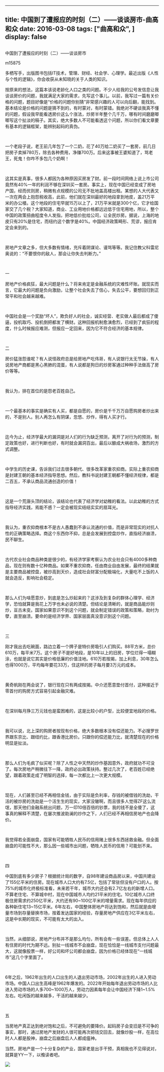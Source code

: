 
---
title:   中国到了遭报应的时刻（二）——谈谈房市-曲高和众
date: 2016-03-08
tags: ["曲高和众", ]
display: false
---


## 



中国到了遭报应的时刻（二）——谈谈房市




m15875




多栖写手，出版图书包括IT技术，管理、财经、社会学、心理学。最近出版《人性与个性的逻辑》，你会收获从未知晓的关于人类的知识。


按原来的想法，这篇本该说老龄化人口之类的问题。不少人给我的公号发信息让我谈谈房价的问题，我就满足大家的需求，先写这个事儿。以前，我写过一篇有关价格的问题，题目好像是“价格的问题你别猜”非常感兴趣的人可以向后翻，能找到。基本结论是价格的问题是猜不到的，有时蒙对，有时蒙错。我绝对不硬谈我真不懂的问题，假设我早能看透房价这么个涨法，炒房半年整个几千万，哪有时间磨磨唧唧写这个扯淡的稿子。其实，绝大多数人不可能看透这个问题，所以你们看文章要有基本的逻辑框架，能辨别起码的真伪。

&nbsp;

一个老段子说，老王前几年包了一个二奶，花了40万给二奶买了一套房，前几日把房子卖掉780万，除去各种费用，净赚700万。后来这事被王婆知道了，骂老王，死鬼！你咋不多包几个奶啊！

&nbsp;

这其实是真事，很多人都因为各种原因买房发了财。前一段时间网络上说上市公司竟然有40%一年的利润不够在深圳买一套房。事实上，现在中国已经变成了房地产国，经而优则房，稍微有点规模的公司无不批地盖高楼出租。某想的人大代表又一次在两会上抱怨税收高，此前，他们就在深圳最好的地段拿到地皮，盖21万平米的办公楼。这个地段的住宅早就15万以上了，21万平米就是300个亿，它才给国家交了几个税？大家知道，商业、工业用地价格都远远低于住宅用地，所以，整个中国的政策扭曲程度令人发指，把地低价批给公司，让全民炒房。据说，上海的地皮只有20%是住宅，而纽约这个数字是40%。中国经济政策畸形、荒谬，报应肯定会来到的。

&nbsp;

房地产文章之多，但大多数有情绪，充斥着阴谋论、谩骂等等。我记住教父科雷尼奥说的：“不要恨你的敌人，那会让你失去判断力。”

&nbsp;

一

房地产价格疯狂，最大问题是什么？将来肯定是金融系统的灾难性坏账。就现实而言，它最大的问题是负向激励，让整个社会失去了信心，失去公平，要想回归到正常平和社会越来越难。

&nbsp;

中国社会是一个奖励“坏人”，欺负好人的社会，诚实经营、老实做人最后都成了傻逼，投机取巧、投机倒把都发了横财。这种回报机制愈演愈烈，已经到了疯狂的程度，什么时候报应难测，但报应一定回来，因为它不符合经济的基本规律。

&nbsp;

二

房价猛涨怨谁呢？有人说怪政府总是给房地产吃伟哥，有人说银行太无节操，有人说房地产商都是黑心黑肺的混蛋，有人说都是狗日的炒房客通过种种手法做高了房价等等。

&nbsp;

我认为，排在首位的是怨老百姓自己。

&nbsp;

一个最基本的事实是确实有人买，都是自愿的，房价是千千万万自愿购房者炒出来的，不是别人。别人再怎么有阴谋，忽悠、炒作，得有人买才行。

&nbsp;

迄今为止，经济学最大的漏洞是对人们的行为缺乏预测，离开了对行为的预测，制定政策也好，进行判断也好，有时就会漏洞百出，最后以酿成大祸收场，激烈的方式调整。

&nbsp;

中学生的历史课，告诉我们过去很多朝代、很多改革家重农抑商。实际上重农抑商是封建王朝的基本经济指导思想。然后，教科书说封建王朝都不懂经济规律，都是二百五，不承认商品流通创造的价值！

&nbsp;

这是一个荒唐头顶的结论，该结论也代表了经济学对幼稚的看法。以此幼稚的方式指导经济实践，焉能不惑？一定会被现实结结实实的扇耳光。

&nbsp;

我认为，重农抑商根本不是古人愚蠢到不承认流通的价值，而是非常现实的对抗人性的正确策略选择。商这个东西你不抑，总是会发展到控盘炒作，直指经济崩溃，民不聊生。

&nbsp;

古代农业社会商品种类是很少的，有经济学家考察认为农业社会只有4000多种商品，现在则有数十亿种商品。如果不重农抑商，任由商业自由发展，最终的结果就是主要商品被控盘，被炒高到天价，造成社会财富分配极端化，大量吃不上饭的人就会造反，影响社会稳定。

&nbsp;

那么人们为啥愿意炒，到底是怎么炒起来的？这涉及到复杂的群体心理学、经济学，恐怕就算是我花上万字也未必说的清楚。但结论是清晰的，就是商品能炒则炒，亘古未变。国家如果意识不到这个问题，就会制定错误的政策和策略，助纣为孽，直至崩溃。要命的是经济学界、国家层面真没意识到这个问题。

&nbsp;

三

刚才我出去吃碗面，路边立着一个牌子是特价房吸引人们购买。88平方米，总价610万，每平米7万。这个房子不是好地段，是10年以上的旧房，学位烂得一塌糊涂，也就是说它其实是价格低廉的价值洼地。610万若按揭，加上利息，30年怎么也得1000万，平均每年要花33万，住这样的房子每月要3万元的成本。

&nbsp;

黄奇帆刚在两会说了，银行现在只有两成按揭。中介还愿意垫付首付，这种接近于零首付的购房方式容易引起金融灾难。

&nbsp;

在深圳每月挣三万元钱也是蛮困难的，这是比较小的户型，比较便宜地段的价格。

&nbsp;

我可以说，北上深的购房者按现有价格，绝大多数根本没有偿还能力。不必搜罗世界跟东京比、跟纽约比，跟香港比房价。只跟你的偿还能力比，就清楚现在的价格明显是扯淡。

&nbsp;

那么人们为毛疯了似买呢？除了人性之中天然的炒作基因意外，政府就功不可没了。每次房地产稍微往下一降，政府必出政策扶持。整过几次了，老百姓已经绝望，跟着政策走成了明智的选择，每一次都比上一次更大规模。

&nbsp;

现在，人们甚至已经不再相信金钱，由于实际是负利率，存钱的被借钱的洗劫，干活的被炒房的洗劫是一个活生生的现实，大家没辙啊，而且很多人觉得ZF这么流氓，那天他们金融系统出问题，万一印10倍百倍的钞票，我的钱不是全傻了，这事真的解释不清楚，在屡次推波助澜的炒作之下，人们已经不再相信房地产也会降价。

&nbsp;

我觉得若全面崩盘，国家有可能牺牲人民币的信用赌上很多东西拯救金融。但全面崩盘的可能性不大，那么因一些城市出问题，牺牲人民币的信用？可能划不来。

&nbsp;

四

中国到底有多少房子？根据统计局的数字，自98年建设商品房以来，中国共建设了155亿平米的住房。现在城市人口大约有7.5亿，包括了常驻但没有户口的人。按75%的城市化终极标准看，未来若干年，城市大约还会有2.7亿左右的新增人口。不算老住宅、不算城中村，现在中国城市人均约21平米的住宅。10亿城市人口终极住房需求约250亿平米，大约还有90~100亿平米的增量需求。现在每年供应的各种新住宅13~15亿平米。6年左右，中国整体房地产将达到饱和，然后就是由增量市场到存量替换市场，按着发达国家的经验，存量房地产供应在3亿平米左右，这是中长期的现实，不可能有太大的出入。

&nbsp;

当然，从细部说，房地产分布并不是那么均匀，所有会有一些误差。但总体上人人有住房的时代为期不远。别扯一线城市不会崩盘，现在恰恰是一线城市支付问题最大，这就像股票一样，好公司和坏公司都会崩盘，因为价格已经体现在“一线城市”这几个字里面了。

&nbsp;

6年之后，1962年出生的人口出生的人退出劳动市场，2002年出生的人进入劳动市场。中国人口出生高峰是1962年爆发的。2022年开始每年退出劳动市场的人比进入劳动市场的人多700~1000万人，劳动力因素每年会让中国经济下降1~1.5%左右。吃闲饭的越来越多，干活的越来越少。

&nbsp;

五

当房地产真正达到绝对饱和之后，不可避免的要降价。起码房子会变旧是不可争的事实，那时，通过房地产发财的人很可能再次把钱交回去，就像炒股一样，在高位时人人都是股神，崩盘之后崩盘后人人都成瘟神。





当然，房地产是一个十分复杂的产业，国家老是出手干预，真相我也不见得说对，就算是YY一下，以飧读者吧。









<img data-s="300,640" data-type="jpeg" src="http://mmbiz.qpic.cn/mmbiz/fxGMiaL5Zj1gAtMBdoRAfrkfBNF0WEAG9elY136EMERA8zleoqyibsc68mLpoiagDqkzcRhEo0psRuCqoQbcWg52w/0?wx_fmt=jpeg" data-ratio="1" data-w="430"/>

&nbsp;










